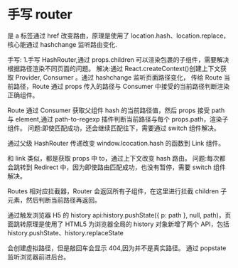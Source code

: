 # 手写 router

<!-- 1.hash模式 -->

是 a 标签通过 href 改变路由，原理是使用了 location.hash、location.replace，核心能通过 hashchange 监听路由变化.

<!-- 1.1 HashRouter -->

手写: 1.手写 HashRouter,通过 props.children 可以渲染包裹的子组件，需要解决根据路径渲染不同页面的问题。
解决:通过 React.createContext()创建上下文获取 Provider, Consumer 。通过 hashchange 监听页面路径变化，
传给 Route 当前路径，Route 通过 props 传入的路径与 Consumer 中接受的当前路径判断渲染正确组件。

<!-- 1.2 -->

Route 通过 Consumer 获取父组件 hash 的当前路径值，然后 props 接受 path 与 element,通过 path-to-regexp 插件判断当前路径与每个 props.path，渲染子组件。
问题:即使匹配成功，还会继续匹配往下，需要通过 switch 组件解决。

<!-- 1.3 Link -->

通过父级 HashRouter 传递改变 window.lcocation.hash 的函数到 Link 组件。

<!-- 1.4 Redirect -->

和 link 类似，都是获取 props 中 to，通过上下文改变 hash 路由。
问题:每次都会跳转到 Redirect 中，因为即使路由匹配成功，也没有暂停，需要 switch 组件解决。

<!-- 1.5 switch -->

Routes 相对应拦截器，Router 会返回所有子组件，在这里进行拦截 children 子元素，然后判断当前路径再返回。

<!-- 2.brower模式 -->

通过触发浏览器 H5 的 history api:history.pushState({ p: path }, null, path)，页面跳转原理是使用了 HTML5 为浏览器全局的 history 对象新增了两个 API，包括 history.pushState、history.replaceState

会创建虚拟路径，但是敲回车会显示 404,因为并不是真实路径。
通过 popstate 监听浏览器前进后台。
